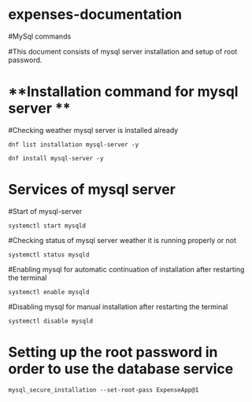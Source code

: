 # expenses-documentation
#MySql commands

#This document consists of mysql server installation and setup of root password.

# **Installation command for mysql server **

#Checking weather mysql server is installed already
```
dnf list installation mysql-server -y
```
```
dnf install mysql-server -y
```
# **Services of mysql server**
#Start of mysql-server 
```
systemctl start mysqld
```
#Checking status of mysql server weather it is running properly or not
```
systemctl status mysqld
```
#Enabling mysql for automatic continuation of installation after restarting the terminal
```
systemctl enable mysqld
```
#Disabling mysql for manual installation after restarting the terminal
```
systemctl disable mysqld
```
# **Setting up the root password in order to use the database service**
```
mysql_secure_installation --set-root-pass ExpenseApp@1
```